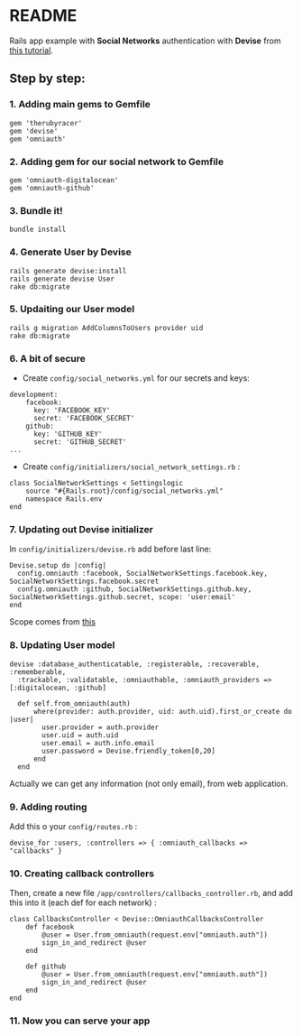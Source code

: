 # README
Rails app example with **Social Networks** authentication with **Devise** from [this tutorial](https://www.digitalocean.com/community/tutorials/how-to-configure-devise-and-omniauth-for-your-rails-application).
## Step by step:
### 1. Adding main gems to Gemfile
```
gem 'therubyracer'
gem 'devise'
gem 'omniauth'
```
### 2. Adding gem for our social network to Gemfile
```
gem 'omniauth-digitalocean'
gem 'omniauth-github'
```
### 3. Bundle it!
```
bundle install
```
### 4. Generate User by Devise
```
rails generate devise:install
rails generate devise User
rake db:migrate
```
### 5. Updaiting our User model
```
rails g migration AddColumnsToUsers provider uid
rake db:migrate
```
### 6. A bit of secure
* Create ```config/social_networks.yml``` for our secrets and keys:
```
development:
    facebook:
      key: 'FACEBOOK_KEY'
      secret: 'FACEBOOK_SECRET'
    github:
      key: 'GITHUB_KEY'
      secret: 'GITHUB_SECRET'
...
```
* Create ```config/initializers/social_network_settings.rb``` :
```
class SocialNetworkSettings < Settingslogic
    source "#{Rails.root}/config/social_networks.yml"
    namespace Rails.env
end
```

### 7. Updating out Devise initializer
In ```config/initializers/devise.rb``` add before last line:
```
Devise.setup do |config|
  config.omniauth :facebook, SocialNetworkSettings.facebook.key, SocialNetworkSettings.facebook.secret
  config.omniauth :github, SocialNetworkSettings.github.key, SocialNetworkSettings.github.secret, scope: 'user:email'
end
```
Scope comes from [this](https://developer.github.com/v3/oauth/#scopes)
### 8. Updating User model
```
devise :database_authenticatable, :registerable, :recoverable, :rememberable,
  :trackable, :validatable, :omniauthable, :omniauth_providers => [:digitalocean, :github]

  def self.from_omniauth(auth)
      where(provider: auth.provider, uid: auth.uid).first_or_create do |user|
        user.provider = auth.provider
        user.uid = auth.uid
        user.email = auth.info.email
        user.password = Devise.friendly_token[0,20]
      end
  end
```
Actually we can get any information (not only email), from web application.
### 9. Adding routing
Add this o your ```config/routes.rb``` :
```
devise_for :users, :controllers => { :omniauth_callbacks => "callbacks" }
```
### 10. Creating callback controllers
Then, create a new file ```/app/controllers/callbacks_controller.rb```, and add this into it (each def for each network) :
```
class CallbacksController < Devise::OmniauthCallbacksController
    def facebook
        @user = User.from_omniauth(request.env["omniauth.auth"])
        sign_in_and_redirect @user
    end

    def github
        @user = User.from_omniauth(request.env["omniauth.auth"])
        sign_in_and_redirect @user
    end
end
```
### 11. Now you can serve your app

